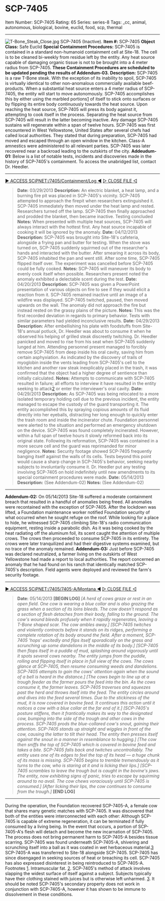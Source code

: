 # SCP-7405
Item Number: SCP-7405
Rating: 65
Series: series-8
Tags: _cc, animal, autonomous, biological, bovine, euclid, food, scp, thermal

---

![T-Bone_Steak_Close.jpg](https://scp-sandbox-3.wdfiles.com/local--files/back-to-pastures-nickthebrick1/T-Bone_Steak_Close.jpg)
SCP-7405 (Inactive).
**Item #:** SCP-7405
**Object Class:** Safe Euclid
**Special Containment Procedures:** SCP-7405 is contained in a standard non-humanoid containment cell at Site-18. The cell is to be cleaned bi-weekly from residue left by the entity. Any heat source capable of damaging organic tissue is not to be brought into a 4 meter radius from SCP-7405.
**These Containment Procedures are scheduled to be updated pending the results of Addendum-03.**
**Description:** SCP-7405 is a raw T-Bone steak. With the exception of its inability to spoil, SCP-7405 is virtually identical to other non-anomalous commercially available beef-products.
When a substantial heat source enters a 4 meter radius of SCP-7405, the entity will start to move autonomously. SCP-7405 accomplishes this by either using the marbled portions[1](javascript:;) of itself to stick onto surfaces or by flipping its entire body continuously towards the heat source. Upon reaching the heat source, SCP-7405 will press its body against it, attempting to cook itself in the process. Separating the heat source from SCP-7405 will result in the latter becoming inactive. Any damage SCP-7405 sustains will regenerate within a span of twelve hours.
SCP-7405 was first encountered in West Yellowstone, United States after several chefs had called local authorities. They stated that during preparation, SCP-7405 had moved and escaped through an open window in the kitchen. Class-A amnestics were administered to all relevant parties. SCP-7405 was later recovered near a backroad leading to the outskirts of the city.
**Addeudum-01:** Below is a list of notable tests, incidents and discoveries made in the history of SCP-7405's containment. To access the unabridged list, contact Dr. Heedler.
* * *
[▶ ACCESS SCiPNET:/7405/Containment/Log ◀](javascript:;)
[▷ CLOSE FILE ◁](javascript:;)
> **Date:** 03/29/2013
> **Description:** An electric blanket, a heat lamp, and a burning fire pit was placed in SCP-7405's vicinity. SCP-7405 attempted to approach the firepit when researchers extinguished it. SCP-7405 immediately then moved under the heat lamp and rested. Researchers turned off the lamp. SCP-7405 then finally approached and prodded the blanket, then became inactive. Testing concluded
> **Notes:** When presented with multiple heat sources, SCP-7405 will always interact with the hottest first. Any heat source incapable of cooking it will be ignored by the anomaly.
> **Date:** 04/12/2013
> **Description:** SCP-7405 was brought into Site-18's cafeteria, alongside a frying pan and butter for testing. When the stove was turned on, SCP-7405 suddenly squirmed out of the researcher's hands and interacted with the butter. After smearing it across its body, SCP-7405 inhabited the pan and went still. After some time, SCP-7405 flipped itself over. The experiment was cancelled before SCP-7405 could be fully cooked.
> **Notes:** SCP-7405 will maneuver its body to evenly cook itself when possible. Researchers present noted the anomaly exhibited a delectable scent during the test.
> **Date:** 04/20/2013
> **Description:** SCP-7405 was given a PowerPoint presentation of various objects on fire to see if they would elicit a reaction from it. SCP-7405 remained inactive until an image of a wildfire was displayed. SCP-7405 twitched, paused, then moved upwards on the wall. The anomaly did not approach the fire but instead rested on the grassy plains of the picture.
> **Notes:** This was the first recorded deviation in regards to primary behavior. Tests with similar parameters had yielded inconclusive results.
> **Date:** 04/29/2013
> **Description:** After embellishing his plate with foodstuffs from Site-18's annual potluck, Dr. Heedler was about to consume it when he observed his helping of grilled steak discreetly twitching. Dr. Heedler panicked and moved to rise from his seat when SCP-7405 suddenly lunged at him. Attending personnel present managed to forcibly remove SCP-7405 from deep inside his oral cavity, saving him from certain asphyxiation.
> As indicated by the discovery of trails of myoglobin inside the vents leading from SCP-7405's cell to the kitchen and another raw steak inexplicably placed in the trash, it was confirmed that the object had a higher degree of sentience than initially calculated.
> **Notes:** Attempts to communicate with SCP-7405 resulted in failure; all efforts to interview it have resulted in the entity seeking to attack[2](javascript:;) or enter the interviewer's oral cavity.
> **Date:** 04/29/2013
> **Description:** As SCP-7405 was being relocated to a more isolated temporary holding cell due to the previous incident, the entity managed to escape the custody of the guard transporting it. The entity accomplished this by spraying copious amounts of its fluid directly into her eyeballs, distracting her long enough to quickly enter the trash room and inside the incinerator chute. Foundation personnel were alerted to the situation and performed an emergency shutdown on the device. SCP-7405 was found completely incinerated. However, within a full span of twelve hours it slowly reformed back into its original state. Following its reformation, SCP-7405 was contained in a more secure cell and the guard was reprimanded for minor negligence.
> **Notes:** Security footage showed SCP-7405 frequently banging itself against the walls of its cells. Tests beyond this point would cause a sharp change in SCP-7405's behavior, seeking nearby subjects to involuntarily consume it. Dr. Heedler put any testing involving SCP-7405 on hold indefinitely until new amendments to its special containment procedures were made.
> **Date:** 05/14/2013
> **Description:** (See Addendum-02)
> **Notes:** (See Addendum-02)
* * *
**Addendum-02:** On 05/14/2013 Site-18 suffered a moderate containment breach that resulted in a handful of anomalies being freed. All anomalies were recontained with the exception of SCP-7405. After the lockdown was lifted, a Foundation maintenance worker notified Foundation security of what occurred when he sought refuge on the roof.
While looking for a place to hide, he witnessed SCP-7405 climbing Site-18's radio communication equipment, resting inside a parabolic dish. As it was being cooked by the heat radiating off the aluminum foil, its scent caught the attention of multiple crows. The crows then proceeded to consume SCP-7405 in its entirety. The crows were later tranquilized and had their digestive systems examined, but no trace of the anomaly remained.
**Addendum-03:** Just before SCP-7405 was declared neutralized, a farmer living on the outskirts of West Yellowstone had made a report to local authorities. The report concerned an anomaly that he had found on his ranch that identically matched SCP-7405's description. Field agents were deployed and reviewed the farm's security footage.
* * *
[▶ ACCESS SCiPNET:/7405/7405-A/Montana ◀](javascript:;)
[▷ CLOSE FILE ◁](javascript:;)
> **Date:** 05/14/2013
> **[BEGIN LOG]**
> _[A herd of cows graze or rest in an open field. One cow is wearing a blue collar and is also grazing the grass when a section of its loins bleeds. The cow doesn't respond as a section of flesh detaches from their body, falling to the ground. The cow's wound bleeds profusely when it rapidly regenerates, leaving a T-Bone shaped scar. The cow ambles away.]_
> _[SCP-7405 twitches and violently contracts before it stands on its ridges, performing a complete rotation of its body around the field. After a moment, SCP-7405 'hops' excitedly and flips itself sporadically on the grass and scrunching up some dandelions in the middle of its body.]_
> _[SCP-7405 then flops itself in a puddle of mud, splashing around vigorously until it spots several cows nearby. The entity jumps from the puddle, rolling and flipping itself in place in full view of the cows. The cows glance at SCP-7405, then resume consuming weeds and dandelions. SCP-7405 attempts to gain the cows' attention again when the sound of a bell is heard in the distance.]_
> _[The cows begin to line up at a trough feeder as the farmer pours the feed into the bin. As the cows consume it, the farmer leaves. SCP-7405 traverses and squeezes past the herd and throws itself into the feed. The entity circles around and dives into the feed several times. Due to the stickiness of the mud, it is now covered in bovine feed. It continues this action until it notices a cow with a blue collar at the far end of it.]_
> _[SCP-7405's posture stiffens, then it frantically makes its way to the designated cow, bumping into the side of the trough and other cows in the process. SCP-7405 prods the blue-collared cow's snout, gaining their attention. SCP-7405 stands up straight and wiggles in front of the cow, causing the latter to tilt their head. The entity then presses itself against the snout in a manner in resemblance to hugging.]_
> _[The cow then sniffs the top of SCP-7405 which is covered in bovine feed and takes a bite. SCP-7405 falls back and twitches uncontrollably. The entity uses one of its edges to feel the top of its head — a huge chunk of its mass is missing. SCP-7405 begins to tremble tremendously as it turns to the cow, who is staring at it and is licking their lips.]_
> _[SCP-7405 scrambles to leave the trough but is caught in the bovine's jaws. The entity, now exhibiting signs of panic, tries to escape by squirming around to no avail. The cow chews voraciously until SCP-7405 is consumed.]_
> _[After licking their lips, the cow continues to consume from the trough.]_
> **[END LOG]**
* * *
During the operation, the Foundation recovered SCP-7405-A, a female cow that shares many genetic matches with SCP-7405. It was discovered that both of the entities were interconnected with each other: Although SCP-7405 is capable of extreme regeneration, it can be terminated if fully consumed by a living being. In the event that occurs, a portion of SCP-7405-A's flesh will detach and become the new incarnation of SCP-7405. The process does not bring permanent harm to SCP-7405-A besides tissue scarring.
SCP-7405 was found underneath SCP-7405-A, shivering and scrunching itself into a ball as it was coated in wet herbaceous material.[3](javascript:;) SCP-7405-A was transferred to Site-18 alongside SCP-7405. SCP-7405 has since disengaged in seeking sources of heat or breaching its cell. SCP-7405 has also expressed disinterest in being reintroduced to SCP-7405-A.
Footnotes
[1](javascript:;). Intramuscular fat.
[2](javascript:;). SCP-7405's method of attack involves slapping the widest surface of itself against a subject. Subjects typically have their clothing stained with juices but is otherwise left unharmed.
[3](javascript:;). It should be noted SCP-7405's secondary property does not work in conjunction with SCP-7405-A, however it has shown to be immune to dissolvement in these conditions.